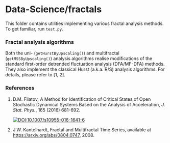 # Data-Science/fractals
This folder contains utilities implementing various fractal analysis methods. To get familiar, run `test.py`.

### Fractal analysis algorithms
Both the uni- (`getHurstByUpscaling()`) and multifractal (`getMSSByUpscaling()`) analysis algorithms realise modifications of the standard first-order detrended fluctuation analysis (DFA/MF-DFA) methods. They also implement the classical Hurst (a.k.a. R/S) analysis algorithms. For details, please refer to [1, 2].

### References
1. D.M. Filatov, A Method for Identification of Critical States of Open Stochastic Dynamical Systems Based on the Analysis of Acceleration, *J. Stat. Phys.*, 165 (2016) 681-692. <p><a href="https://doi.org/10.1007/s10955-016-1641-6" rel = "nofollow"><img src = "https://zenodo.org/badge/DOI/10.1007/s10955-016-1641-6.svg" alt = "DOI:10.1007/s10955-016-1641-6" style = "vertical-align: top; max-width: 100%;"></a></p>
2. J.W. Kantelhardt, Fractal and Multifractal Time Series, available at https://arxiv.org/abs/0804.0747, 2008.